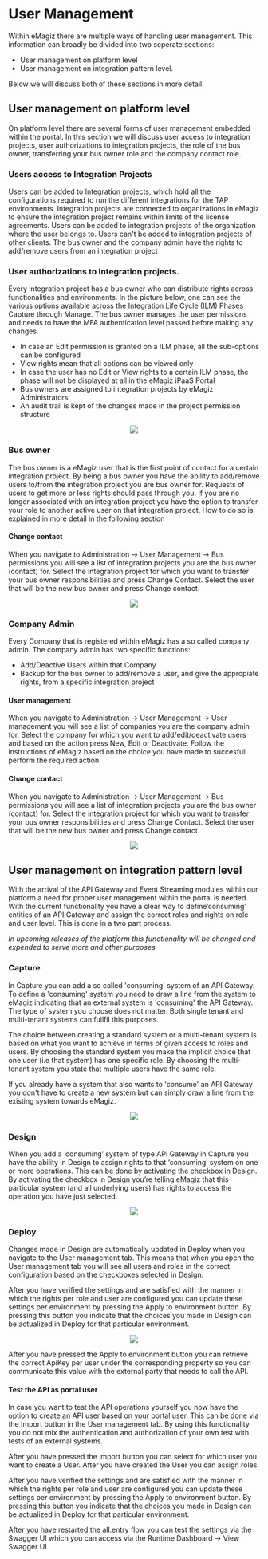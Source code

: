 # User Management
Within eMagiz there are multiple ways of handling user management. This information can broadly be divided into two seperate sections:

- User management on platform level
- User management on integration pattern level.

Below we will discuss both of these sections in more detail.

## User management on platform level
On platform level there are several forms of user management embedded within the portal. 
In this section we will discuss user access to integration projects, 
user authorizations to integration projects, the role of the bus owner,  transferring your bus owner role and the company contact role.

### Users access to Integration Projects
Users can be added to Integration projects, which hold all the configurations required to run the different integrations for the TAP environments. 
Integration projects are connected to organizations in eMagiz to ensure the integration project remains within limits of the license agreements. 
Users can be added to integration projects of the organization where the user belongs to. Users can't be added to integration projects of other clients. 
The bus owner and the company admin have the rights to add/remove users from an integration project

### User authorizations to Integration projects.
Every integration project has a bus owner who can distribute rights across functionalities and environments. In the picture below, one can see the various options available across the Integration Life Cycle (ILM) Phases Capture through Manage. The bus owner manages the user permissions and needs to have the MFA authentication level passed before making any changes. 
- In case an Edit permission is granted on a ILM phase, all the sub-options can be configured
- View rights mean that all options can be viewed only
- In case the user has no Edit or View rights to a certain ILM phase, the phase will not be displayed at all in the eMagiz iPaaS Portal
- Bus owners are assigned to integration projects by eMagiz Administrators
- An audit trail is kept of the changes made in the project permission structure

<p align="center"><img src="../../img/howto/security-guide-accessrights.png"></p>

### Bus owner
The bus owner is a eMagiz user that is the first point of contact for a certain integration project. By being a bus owner you have the ability to add/remove users to/from the integration project you are bus owner for. Requests of users to get more or less rights should pass through you.
If you are no longer associated with an integration project you have the option to transfer your role to another active user on that integration project. How to do so is explained in more detail in the following section

#### Change contact
When you navigate to Administration -> User Management -> Bus permissions you will see a list of integration projects you are the bus owner (contact) for. Select the integration project for which you want to transfer your bus owner responsibilities and press Change Contact.
Select the user that will be the new bus owner and press Change contact.

<p align="center"><img  src="../../img/howto/user-management-change-contact.png"></p>

### Company Admin
Every Company that is registered within eMagiz has a so called company admin. The company admin has two specific functions:
- Add/Deactive Users within that Company
- Backup for the bus owner to add/remove a user, and give the appropiate rights, from a specific integration project

#### User management
When you navigate to Administration -> User Management -> User management you will see a list of companies you are the company admin for. Select the company for which you want to add/edit/deactivate users and based on the action press New, Edit or Deactivate.
Follow the instructions of eMagiz based on the choice you have made to succesfull perform the required action.


#### Change contact
When you navigate to Administration -> User Management -> Bus permissions you will see a list of integration projects you are the bus owner (contact) for. Select the integration project for which you want to transfer your bus owner responsibilities and press Change Contact.
Select the user that will be the new bus owner and press Change contact.

<p align="center"><img  src="../../img/howto/user-management-change-contact.png"></p>

## User management on integration pattern level
With the arrival of the API Gateway and Event Streaming modules within our platform a need for proper user management within the portal is needed. 
With the current functionality you have a clear way to define‘consuming’ entities of an API Gateway and assign the correct roles and rights on role and user level. This is done in a two part process.

*In upcoming releases of the platform this functionality will be changed and expended to serve more and other purposes*

### Capture
In Capture you can add a so called 'consuming' system of an API Gateway. 
To define a 'consuming' system you need to draw a line from the system to eMagiz indicating that an external system is 'consuming' the API Gateway.
The type of system you choose does not matter. Both single tenant and multi-tenant systems can fullfil this purposes.

The choice between creating a standard system or a multi-tenant system is based on what you want to achieve in terms of given access to roles and users.
By choosing the standard system you make the implicit choice that one user (i.e that system) has one specific role. 
By choosing the multi-tenant system you state that multiple users have the same role.

If you already have a system that also wants to 'consume' an API Gateway you don't have to create a new system but can simply draw a line from the existing system towards eMagiz.

<p align="center"><img  src="../../img/howto/user-management-capture.png"></p>

### Design
When you add a ‘consuming’ system of type API Gateway in Capture you have the ability in Design to assign rights to that ‘consuming’ system on one or more operations. 
This can be done by activating the checkbox in Design. By activating the checkbox in Design you’re telling eMagiz that this particular system (and all underlying users) has rights to access the operation you have just selected.

<p align="center"><img  src="../../img/howto/user-management-design.png"></p>
 
### Deploy
Changes made in Design are automatically updated in Deploy when you navigate to the User management tab.
This means that when you open the User management tab you will see all users and roles in the correct configuration based on the checkboxes selected in Design.

After you have verified the settings and are satisfied with the manner in which the rights per role and user are configured you can update these settings per environment by pressing the Apply to environment button.
By pressing this button you indicate that the choices you made in Design can be actualized in Deploy for that particular environment.

<p align="center"><img  src="../../img/howto/user-management-deploy.png"></p>

After you have pressed the Apply to environment button you can retrieve the correct ApiKey per user under the corresponding property so you can communicate this value with the external party that needs to call the API.

#### Test the API as portal user
In case you want to test the API operations yourself you now have the option to create an API user based on your portal user. This can be done via the Import button in the User management tab.
By using this functionality you do not mix the authentication and authorization of your own test with tests of an external systems.

After you have pressed the import button you can select for which user you want to create a User. After you have created the User you can assign roles.

After you have verified the settings and are satisfied with the manner in which the rights per role and user are configured you can update these settings per environment by pressing the Apply to environment button.
By pressing this button you indicate that the choices you made in Design can be actualized in Deploy for that particular environment.

After you have restarted the all.entry flow you can test the settings via the Swagger UI which you can access via the Runtime Dashboard -> View Swagger UI


